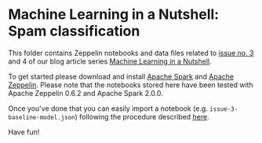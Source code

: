 # Machine Learning in a Nutshell: Spam classification

This folder contains Zeppelin notebooks and data files related to [issue no. 3](http://www.openforce.com/2016/10/machine-learning-in-a-nutshell-issue-no-3-spam-classification-a-naive-approach/) and 4 of our blog article series [Machine Learning in a Nutshell](http://www.openforce.com/category/machine-learning/).

To get started please download and install [Apache Spark](http://spark.apache.org/downloads.html) and [Apache Zeppelin](https://zeppelin.apache.org/download.html). Please note that the notebooks stored here have been tested with Apache Zeppelin 0.6.2 and Apache Spark 2.0.0.

Once you've done that you can easily import a notebook (e.g. `issue-3-baseline-model.json`) following the procedure described [here](https://zeppelin.apache.org/docs/latest/quickstart/explorezeppelinui.html).

Have fun!
